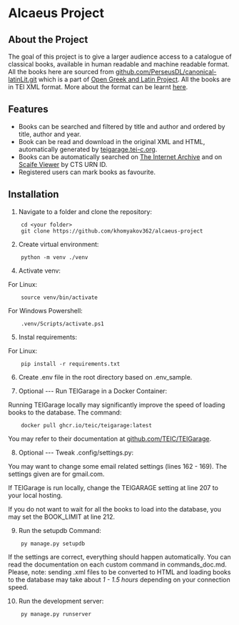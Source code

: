 # Alcaeus Project

## About the Project
    
The goal of this project is to give a larger audience access to a catalogue of classical books, 
available in human readable and machine readable format. 
All the books here are sourced from 
[github.com/PerseusDL/canonical-latinLit.git](https://github.com/PerseusDL/canonical-latinLit.git)
which is a part of [Open Greek and Latin Project](https://www.opengreekandlatin.org/).
All the books are in TEI XML format. More about the format can be learnt
[here](https://tei-c.org/release/doc/tei-p5-doc/en/html/index.html).

## Features

- Books can be searched and filtered by title and author and ordered by title, author and year.
- Book can be read and download in the original XML and HTML, automatically generated by [teigarage.tei-c.org](https://teigarage.tei-c.org/).
- Books can be automatically searched on [The Internet Archive](https://archive.org/) and on [Scaife Viewer](https://scaife.perseus.org/) by CTS URN ID.
- Registered users can mark books as favourite.

## Installation

1. Navigate to a folder and clone the repository:

```shell
    cd <your folder>
    git clone https://github.com/khomyakov362/alcaeus-project
```
2. Create virtual environment:

```shell
    python -m venv ./venv
```

4. Activate venv:

For Linux:
```shell
    source venv/bin/activate
```

For Windows Powershell:
```shell
    .venv/Scripts/activate.ps1
```

5. Instal requirements:

For Linux:
```shell
    pip install -r requirements.txt
```

6. Create .env file in the root directory based on .env_sample.

7. Optional --- Run TEIGarage in a Docker Container:

Running TEIGarage locally may significantly improve the speed of loading books to the database.
The command:
```shell
    docker pull ghcr.io/teic/teigarage:latest
```
You may refer to their documentation at [github.com/TEIC/TEIGarage](https://github.com/TEIC/TEIGarage/).

8. Optional --- Tweak .config/settings.py:

You may want to change some email related settings (lines 162 - 169). The settings given are for gmail.com.

If TEIGarage is run locally, change the TEIGARAGE setting at line 207 to your local hosting.

If you do not want to wait for all the books to load into the database, you may set the BOOK_LIMIT at line 212. 

9. Run the setupdb Command:

```shell
    py manage.py setupdb
```

If the settings are correct, everything should happen automatically.
You can read the documentation on each custom command in commands_doc.md.
Please, note: sending .xml files to be converted to HTML and loading books to the database 
may take about *1 - 1.5 hours* depending on your connection speed.

10. Run the development server:

```shell
    py manage.py runserver
```
